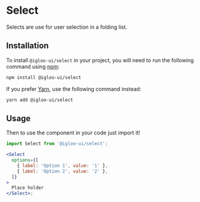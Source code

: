 # Select

Selects are use for user selection in a folding list.

  <ReferenceLinks />

## Installation

To install `@igloo-ui/select` in your project, you will need to run the following command using [npm](https://www.npmjs.com/):

```bash
npm install @igloo-ui/select
```

If you prefer [Yarn](https://classic.yarnpkg.com/en/), use the following command instead:

```bash
yarn add @igloo-ui/select
```

## Usage

Then to use the component in your code just import it!

```jsx
import Select from '@igloo-ui/select';

<Select
  options={[
    { label: 'Option 1', value: '1' },
    { label: 'Option 2', value: '2' },
  ]}
>
  Place holder
</Select>;
```
